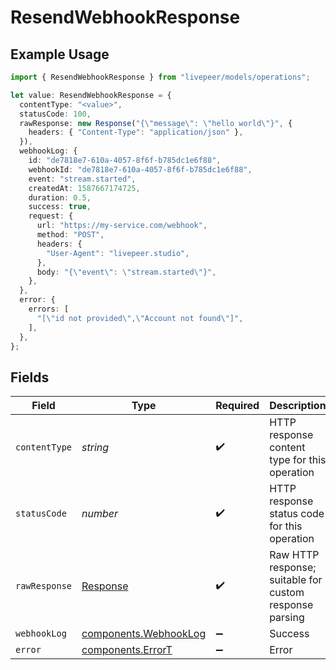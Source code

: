 # ResendWebhookResponse

## Example Usage

```typescript
import { ResendWebhookResponse } from "livepeer/models/operations";

let value: ResendWebhookResponse = {
  contentType: "<value>",
  statusCode: 100,
  rawResponse: new Response("{\"message\": \"hello world\"}", {
    headers: { "Content-Type": "application/json" },
  }),
  webhookLog: {
    id: "de7818e7-610a-4057-8f6f-b785dc1e6f88",
    webhookId: "de7818e7-610a-4057-8f6f-b785dc1e6f88",
    event: "stream.started",
    createdAt: 1587667174725,
    duration: 0.5,
    success: true,
    request: {
      url: "https://my-service.com/webhook",
      method: "POST",
      headers: {
        "User-Agent": "livepeer.studio",
      },
      body: "{\"event\": \"stream.started\"}",
    },
  },
  error: {
    errors: [
      "[\"id not provided\",\"Account not found\"]",
    ],
  },
};
```

## Fields

| Field                                                                 | Type                                                                  | Required                                                              | Description                                                           |
| --------------------------------------------------------------------- | --------------------------------------------------------------------- | --------------------------------------------------------------------- | --------------------------------------------------------------------- |
| `contentType`                                                         | *string*                                                              | :heavy_check_mark:                                                    | HTTP response content type for this operation                         |
| `statusCode`                                                          | *number*                                                              | :heavy_check_mark:                                                    | HTTP response status code for this operation                          |
| `rawResponse`                                                         | [Response](https://developer.mozilla.org/en-US/docs/Web/API/Response) | :heavy_check_mark:                                                    | Raw HTTP response; suitable for custom response parsing               |
| `webhookLog`                                                          | [components.WebhookLog](../../models/components/webhooklog.md)        | :heavy_minus_sign:                                                    | Success                                                               |
| `error`                                                               | [components.ErrorT](../../models/components/errort.md)                | :heavy_minus_sign:                                                    | Error                                                                 |